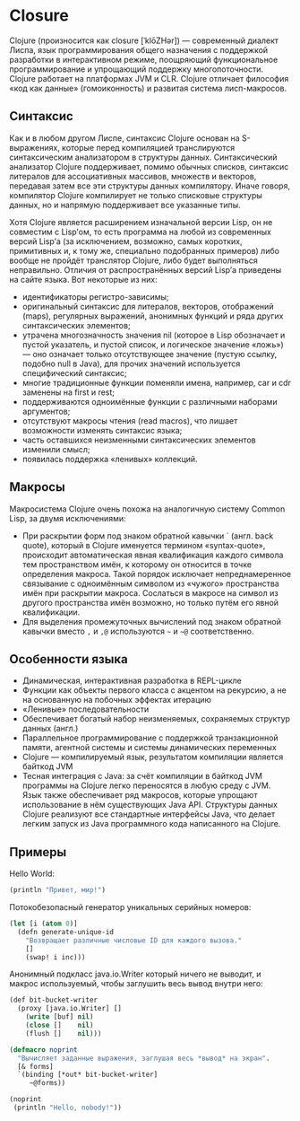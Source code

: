 # Closure

Clojure (произносится как closure [ˈklōZHər]) — современный диалект Лиспа, язык программирования общего назначения с поддержкой разработки в интерактивном режиме, поощряющий функциональное программирование и упрощающий поддержку многопоточности. Clojure работает на платформах JVM и CLR. Clojure отличает философия «код как данные» (гомоиконность) и развитая система лисп-макросов.

## Синтаксис
Как и в любом другом Лиспе, синтаксис Clojure основан на S-выражениях, которые перед компиляцией транслируются синтаксическим анализатором в структуры данных. Синтаксический анализатор Clojure поддерживает, помимо обычных списков, синтаксис литералов для ассоциативных массивов, множеств и векторов, передавая затем все эти структуры данных компилятору. Иначе говоря, компилятор Clojure компилирует не только списковые структуры данных, но и напрямую поддерживает все указанные типы.

Хотя Clojure является расширением изначальной версии Lisp, он не совместим с Lisp’ом, то есть программа на любой из современных версий Lisp’а (за исключением, возможно, самых коротких, примитивных и, к тому же, специально подобранных примеров) либо вообще не пройдёт транслятор Clojure, либо будет выполняться неправильно. Отличия от распространённых версий Lisp’а приведены на сайте языка. Вот некоторые из них:

* идентификаторы регистро-зависимы;
* оригинальный синтаксис для литералов, векторов, отображений (maps), регулярных выражений, анонимных функций и ряда других синтаксических элементов;
* утрачена многозначность значения nil (которое в Lisp обозначает и пустой указатель, и пустой список, и логическое значение «ложь») — оно означает только отсутствующее значение (пустую ссылку, подобно null в Java), для прочих значений используется специфический синтаксис;
* многие традиционные функции поменяли имена, например, car и cdr заменены на first и rest;
* поддерживаются одноимённые функции с различными наборами аргументов;
* отсутствуют макросы чтения (read macros), что лишает возможности изменять синтаксис языка;
* часть оставшихся неизменными синтаксических элементов изменили смысл;
* появилась поддержка «ленивых» коллекций.

## Макросы

Макросистема Clojure очень похожа на аналогичную систему Common Lisp, за двумя исключениями:

* При раскрытии форм под знаком обратной кавычки ` (англ. back quote), который в Clojure именуется термином «syntax-quote», происходит автоматическая явная квалификация каждого символа тем пространством имён, к которому он относится в точке определения макроса. Такой порядок исключает непреднамеренное связывание с одноимённым символом из «чужого» пространства имён при раскрытии макроса. Сослаться в макросе на символ из другого пространства имён возможно, но только путём его явной квалификации.
* Для выделения промежуточных вычислений под знаком обратной кавычки вместо `,` и `,@` используются `~` и `~@` соответственно.

## Особенности языка
* Динамическая, интерактивная разработка в REPL-цикле
* Функции как объекты первого класса с акцентом на рекурсию, а не на основанную на побочных эффектах итерацию
* «Ленивые» последовательности
* Обеспечивает богатый набор неизменяемых, сохраняемых структур данных (англ.)
* Параллельное программирование с поддержкой транзакционной памяти, агентной системы и системы динамических переменных
* Clojure — компилируемый язык, результатом компиляции является байткод JVM
* Тесная интеграция с Java: за счёт компиляции в байткод JVM программы на Clojure легко переносятся в любую среду с JVM. Язык также обеспечивает ряд макросов, которые упрощают использование в нём существующих Java API. Структуры данных Clojure реализуют все стандартные интерфейсы Java, что делает легким запуск из Java программного кода написанного на Clojure.

## Примеры
Hello World:
```lisp
(println "Привет, мир!")
```

Потокобезопасный генератор уникальных серийных номеров:
```lisp
(let [i (atom 0)]
  (defn generate-unique-id
    "Возвращает различные числовые ID для каждого вызова."
    []
    (swap! i inc)))
```

Анонимный подкласс java.io.Writer который ничего не выводит, и макрос используемый, чтобы заглушить весь вывод внутри него:
```lisp
(def bit-bucket-writer
  (proxy [java.io.Writer] []
    (write [buf] nil)
    (close []    nil)
    (flush []    nil)))

(defmacro noprint
  "Вычисляет заданные выражения, заглушая весь *вывод* на экран".
  [& forms]
  `(binding [*out* bit-bucket-writer]
     ~@forms))

(noprint
 (println "Hello, nobody!"))
 ```

 